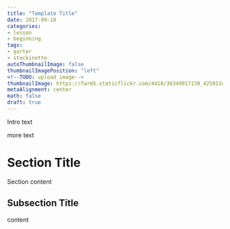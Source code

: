 ```yaml
---
title: "Template Title"
date: 2017-09-18
categories:
- lesson
- beginning
tags:
- garter
- stockinette
autoThumbnailImage: false
thumbnailImagePosition: "left"
<!--TODO: upload image-->
thumbnailImage: https://farm5.staticflickr.com/4418/36349917150_425811e1ee_o.jpg
metaAlignment: center
math: false
draft: true
---
```


Intro text
<!--more-->
more text

<!-- toc -->

# Section Title
Section content

## Subsection Title
content
